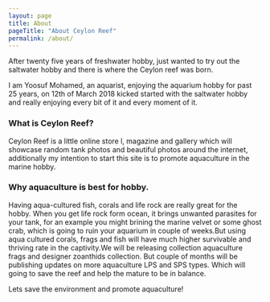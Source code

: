 ```yaml
---
layout: page
title: About
pageTitle: "About Ceylon Reef"
permalink: /about/
---
```


After twenty five years of freshwater hobby, just wanted to try out the saltwater hobby and there is where the Ceylon reef was born.

I am Yoosuf Mohamed, an aquarist, enjoying the aquarium hobby for past 25 years, on 12th of March 2018 kicked started with the saltwater hobby and really enjoying every bit of it and every moment of it.

### What is Ceylon Reef?

Ceylon Reef is a little online store l, magazine and gallery which will showcase random tank photos and beautiful photos around the internet, additionally my intention to start this site is to promote aquaculture in the marine hobby.

### Why aquaculture is best for hobby.

Having aqua-cultured fish, corals and life rock are really great for the hobby. When you get life rock form ocean, it brings unwanted parasites for your tank, for an example you might brining the marine velvet or some ghost crab, which is going to ruin your aquarium in couple of weeks.But using aqua cultured corals, frags and fish will have much higher survivable and thriving rate in the captivity.We will be releasing collection aquaculture frags and designer zoanthids collection. But couple of months will be publishing updates on more aquaculture LPS and SPS types. Which will going to save the reef and help the mature to be in balance.

Lets save the environment and promote aquaculture!